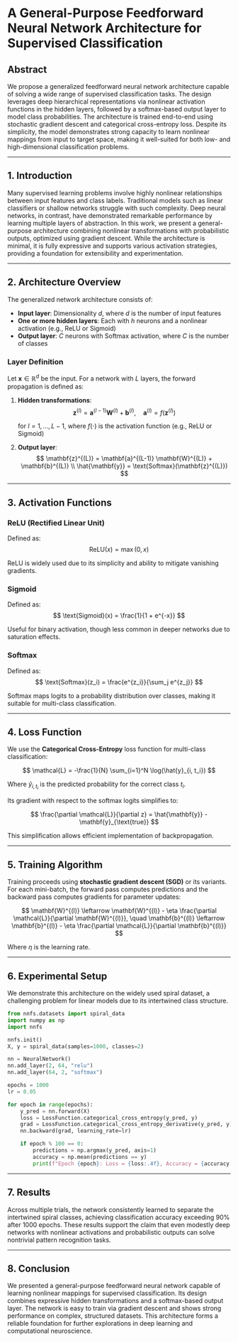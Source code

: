 # A General-Purpose Feedforward Neural Network Architecture for Supervised Classification

## Abstract

We propose a generalized feedforward neural network architecture capable of solving a wide range of supervised classification tasks. The design leverages deep hierarchical representations via nonlinear activation functions in the hidden layers, followed by a softmax-based output layer to model class probabilities. The architecture is trained end-to-end using stochastic gradient descent and categorical cross-entropy loss. Despite its simplicity, the model demonstrates strong capacity to learn nonlinear mappings from input to target space, making it well-suited for both low- and high-dimensional classification problems.

---

## 1. Introduction

Many supervised learning problems involve highly nonlinear relationships between input features and class labels. Traditional models such as linear classifiers or shallow networks struggle with such complexity. Deep neural networks, in contrast, have demonstrated remarkable performance by learning multiple layers of abstraction. In this work, we present a general-purpose architecture combining nonlinear transformations with probabilistic outputs, optimized using gradient descent. While the architecture is minimal, it is fully expressive and supports various activation strategies, providing a foundation for extensibility and experimentation.

---

## 2. Architecture Overview

The generalized network architecture consists of:

- **Input layer**: Dimensionality $d$, where $d$ is the number of input features
- **One or more hidden layers**: Each with $h$ neurons and a nonlinear activation (e.g., ReLU or Sigmoid)
- **Output layer**: $C$ neurons with Softmax activation, where $C$ is the number of classes

### Layer Definition

Let $\mathbf{x} \in \mathbb{R}^d$ be the input. For a network with $L$ layers, the forward propagation is defined as:

1. **Hidden transformations**:
   $$
   \mathbf{z}^{(l)} = \mathbf{a}^{(l-1)} \mathbf{W}^{(l)} + \mathbf{b}^{(l)}, \quad
   \mathbf{a}^{(l)} = f(\mathbf{z}^{(l)})
   $$

   for $l = 1, \ldots, L-1$, where $f(\cdot)$ is the activation function (e.g., ReLU or Sigmoid)

2. **Output layer**:
   $$
   \mathbf{z}^{(L)} = \mathbf{a}^{(L-1)} \mathbf{W}^{(L)} + \mathbf{b}^{(L)} \\
   \hat{\mathbf{y}} = \text{Softmax}(\mathbf{z}^{(L)})
   $$

---

## 3. Activation Functions

### ReLU (Rectified Linear Unit)

Defined as:
$$
\text{ReLU}(x) = \max(0, x)
$$

ReLU is widely used due to its simplicity and ability to mitigate vanishing gradients.

### Sigmoid

Defined as:
$$
\text{Sigmoid}(x) = \frac{1}{1 + e^{-x}}
$$

Useful for binary activation, though less common in deeper networks due to saturation effects.

### Softmax

Defined as:
$$
\text{Softmax}(z_i) = \frac{e^{z_i}}{\sum_j e^{z_j}}
$$

Softmax maps logits to a probability distribution over classes, making it suitable for multi-class classification.

---

## 4. Loss Function

We use the **Categorical Cross-Entropy** loss function for multi-class classification:

$$
\mathcal{L} = -\frac{1}{N} \sum_{i=1}^N \log(\hat{y}_{i, t_i})
$$

Where $\hat{y}_{i, t_i}$ is the predicted probability for the correct class $t_i$.

Its gradient with respect to the softmax logits simplifies to:

$$
\frac{\partial \mathcal{L}}{\partial z} = \hat{\mathbf{y}} - \mathbf{y}_{\text{true}}
$$

This simplification allows efficient implementation of backpropagation.

---

## 5. Training Algorithm

Training proceeds using **stochastic gradient descent (SGD)** or its variants. For each mini-batch, the forward pass computes predictions and the backward pass computes gradients for parameter updates:

$$
\mathbf{W}^{(l)} \leftarrow \mathbf{W}^{(l)} - \eta \frac{\partial \mathcal{L}}{\partial \mathbf{W}^{(l)}}, \quad
\mathbf{b}^{(l)} \leftarrow \mathbf{b}^{(l)} - \eta \frac{\partial \mathcal{L}}{\partial \mathbf{b}^{(l)}}
$$

Where $\eta$ is the learning rate.

---

## 6. Experimental Setup

We demonstrate this architecture on the widely used spiral dataset, a challenging problem for linear models due to its intertwined class structure.

```python
from nnfs.datasets import spiral_data
import numpy as np
import nnfs

nnfs.init()
X, y = spiral_data(samples=1000, classes=2)

nn = NeuralNetwork()
nn.add_layer(2, 64, "relu")
nn.add_layer(64, 2, "softmax")

epochs = 1000
lr = 0.05

for epoch in range(epochs):
    y_pred = nn.forward(X)
    loss = LossFunction.categorical_cross_entropy(y_pred, y)
    grad = LossFunction.categorical_cross_entropy_derivative(y_pred, y)
    nn.backward(grad, learning_rate=lr)

    if epoch % 100 == 0:
        predictions = np.argmax(y_pred, axis=1)
        accuracy = np.mean(predictions == y)
        print(f"Epoch {epoch}: Loss = {loss:.4f}, Accuracy = {accuracy:.4f}")
```

---

## 7. Results

Across multiple trials, the network consistently learned to separate the intertwined spiral classes, achieving classification accuracy exceeding 90% after 1000 epochs. These results support the claim that even modestly deep networks with nonlinear activations and probabilistic outputs can solve nontrivial pattern recognition tasks.

---

## 8. Conclusion

We presented a general-purpose feedforward neural network capable of learning nonlinear mappings for supervised classification. Its design combines expressive hidden transformations and a softmax-based output layer. The network is easy to train via gradient descent and shows strong performance on complex, structured datasets. This architecture forms a reliable foundation for further explorations in deep learning and computational neuroscience.
